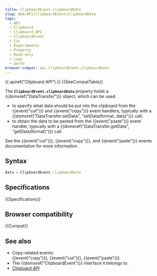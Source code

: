 ```yaml
---
title: ClipboardEvent.clipboardData
slug: Web/API/ClipboardEvent/clipboardData
tags:
  - API
  - Clipboard
  - Clipboard API
  - ClipboardEvent
  - Cut
  - Experimental
  - Property
  - Read-only
  - copy
  - paste
browser-compat: api.ClipboardEvent.clipboardData
---
```

{{ apiref("Clipboard API") }} {{SeeCompatTable}}

The **`ClipboardEvent.clipboardData`** property holds a
{{domxref("DataTransfer")}} object, which can be used:

- to specify what data should be put into the clipboard from the {{event("cut")}} and
  {{event("copy")}} event handlers, typically with a {{domxref("DataTransfer.setData",
    "setData(format, data)")}} call;
- to obtain the data to be pasted from the {{event("paste")}} event handler, typically
  with a {{domxref("DataTransfer.getData", "getData(format)")}} call.

See the {{event("cut")}}, {{event("copy")}}, and {{event("paste")}} events
documentation for more information.

## Syntax

```js
data = ClipboardEvent.clipboardData
```

## Specifications

{{Specifications}}

## Browser compatibility

{{Compat}}

## See also

- Copy-related events: {{event("copy")}}, {{event("cut")}}, {{event("paste")}}
- The {{domxref("ClipboardEvent")}} interface it belongs to.
- [Clipboard API](/en-US/docs/Web/API/Clipboard_API)

